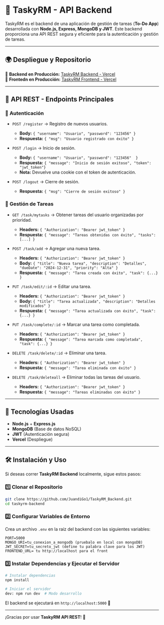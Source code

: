 # 🚀 TaskyRM - API Backend

TaskyRM es el backend de una aplicación de gestión de tareas (**To-Do App**) desarrollada con **Node.js, Express, MongoDB y JWT**. Este backend proporciona una API REST segura y eficiente para la autenticación y gestión de tareas.

---

## 🌍 Despliegue y Repositorio

🔹 **Backend en Producción:** [TaskyRM Backend - Vercel](https://tasky-rm-backend.vercel.app)  
🔹 **Frontedn en Producción:** [TaskyRM Frontend - Vercel](https://tasky-rm-frontedn.vercel.app)  

---

## 📌 API REST - Endpoints Principales

### 🔐 **Autenticación**
- `POST /register` → Registro de nuevos usuarios.
  - **Body:** `{ "username": "Usuario", "password": "123456" }`
  - **Respuesta:** `{ "msg": "Usuario registrado con éxito" }`

- `POST /login` → Inicio de sesión.
  - **Body:** `{ "username": "Usuario", "password": "123456"  }`
  - **Respuesta:** `{ "message": "Inicio de sesión exitoso", "token": "jwt_token"}`
  - **Nota:** Devuelve una cookie con el token de autenticación.

- `POST /logout` → Cierre de sesión.
  - **Respuesta:** `{ "msg": "Cierre de sesión exitoso" }`

### 📝 **Gestión de Tareas**
- `GET /task/mytasks` → Obtener tareas del usuario organizadas por prioridad.
  - **Headers:** `{ "Authorization": "Bearer jwt_token" }`
  - **Respuesta:** `{ "message": "Tareas obtenidas con éxito", "tasks": [...] }`

- `POST /task/add` → Agregar una nueva tarea.
  - **Headers:** `{ "Authorization": "Bearer jwt_token" }`
  - **Body:** `{ "title": "Nueva tarea", "description": "Detalles", "dueDate": "2024-12-31", "priority": "Alta" }`
  - **Respuesta:** `{ "message": "Tarea creada con éxito", "task": {...} }`

- `PUT /task/edit/:id` → Editar una tarea.
  - **Headers:** `{ "Authorization": "Bearer jwt_token" }`
  - **Body:** `{ "title": "Tarea actualizada", "description": "Detalles modificados" }`
  - **Respuesta:** `{ "message": "Tarea actualizada con éxito", "task": {...} }`

- `PUT /task/complete/:id` → Marcar una tarea como completada.
  - **Headers:** `{ "Authorization": "Bearer jwt_token" }`
  - **Respuesta:** `{ "message": "Tarea marcada como completada", "task": {...} }`

- `DELETE /task/delete/:id` → Eliminar una tarea.
  - **Headers:** `{ "Authorization": "Bearer jwt_token" }`
  - **Respuesta:** `{ "message": "Tarea eliminada con éxito" }`

- `DELETE /task/deleteall` → Eliminar todas las tareas del usuario.
  - **Headers:** `{ "Authorization": "Bearer jwt_token" }`
  - **Respuesta:** `{ "message": "Tareas eliminadas con éxito" }`

---

## 🚀 Tecnologías Usadas
- **Node.js** + **Express.js**
- **MongoDB** (Base de datos NoSQL)
- **JWT** (Autenticación segura)
- **Vercel** (Despliegue)

---

## 🛠 Instalación y Uso
Si deseas correr **TaskyRM Backend** localmente, sigue estos pasos:

### 1️⃣ Clonar el Repositorio
```bash
git clone https://github.com/JuandiGo1/TaskyRM_Backend.git
cd taskyrm-backend
```

### 2️⃣ Configurar Variables de Entorno
Crea un archivo `.env` en la raíz del backend con las siguientes variables:
```env
PORT=5000
MONGO_URI=tu_conexion_a_mongodb (pruebalo en local con mongoDB)
JWT_SECRET=tu_secreto_jwt (define tu palabra clave para los JWT)
FRONTEND_URL= tu http://localhost para el front
```

### 3️⃣ Instalar Dependencias y Ejecutar el Servidor
```bash
# Instalar dependencias
npm install

# Iniciar el servidor
dev: npm run dev  # Modo desarrollo
```

El backend se ejecutará en `http://localhost:5000` 🚀

---



¡Gracias por usar **TaskyRM API REST**! 🎉

